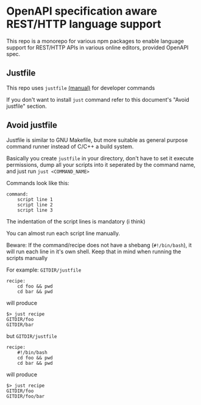 # OpenAPI specification aware REST/HTTP language support

This repo is a monorepo for various npm packages to enable language support for REST/HTTP APIs in various online editors, provided OpenAPI spec.

## Justfile

This repo uses `justfile` [(manual)](https://just.systems/man/en/) for developer commands

If you don't want to install `just` command refer to this document's "Avoid justfile" section.

## Avoid justfile

Justfile is similar to GNU Makefile, but more suitable as general purpose command runner
instead of C/C++ a build system.

Basically you create `justfile` in your directory, don't have to set it execute permissions,
dump all your scripts into it seperated by the command name, and just run `just <COMMAND_NAME>`

Commands look like this:

```
command:
    script line 1
    script line 2
    script line 3
```

The indentation of the script lines is mandatory (i think)

You can almost run each script line manually.

Beware:
If the command/recipe does not have a shebang (`#!/bin/bash`),
it will run each line in it's own shell. Keep that in mind when running the scripts manually

For example:
`GITDIR/justfile`
```
recipe:
    cd foo && pwd
    cd bar && pwd
```
will produce
```
$> just recipe
GITDIR/foo
GITDIR/bar
```
but
`GITDIR/justfile`
```
recipe:
    #!/bin/bash
    cd foo && pwd
    cd bar && pwd
```
will produce
```
$> just recipe
GITDIR/foo
GITDIR/foo/bar
```
